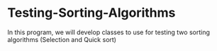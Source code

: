 # Testing-Sorting-Algorithms
In this program, we will develop classes to use for testing two sorting algorithms (Selection and Quick sort)
